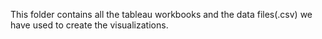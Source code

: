 This folder contains all the tableau workbooks and the data files(.csv) we have used to create the visualizations. 
